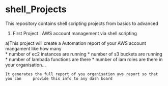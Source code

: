 # shell_Projects
This repository contains shell scripting projects from basics to advanced

1) First Project : AWS account management via shell scripting

  a)This project will create a Automation  report of your AWS account mangament     like how many    
      * number of ec2 instances are running
      * number of s3 buckets are running
      * number of lambada functions are there
      * number of iam roles are there in your organisation...

    It generates the full report of you organisation aws report so that you can     provide this info to any dash board
       
